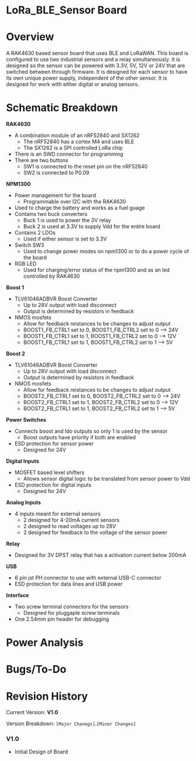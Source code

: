 # LoRa_BLE_Sensor Board

# Overview
A RAK4630 based sensor board that uses BLE and LoRaWAN. This board is configured to use two industrial sensors and a relay simultaneously. 
It is designed so the sensor can be powered with 3.3V, 5V, 12V or 24V that are switched between through firmware. It is designed for each sensor to have its own unique 
power supply, independent of the other sensor. It is designed for work with either digital or analog sensors. 

# Schematic Breakdown
**RAK4630** 
 - A combination module of an nRF52840 and SX1262
   * The nRF52840 has a cortex M4 and uses BLE
   * The SX1262 is a SPI controlled LoRa chip
 - There is an SWD connector for programming
 - There are two buttons
   * SW1 is connected to the reset pin on the nRF52840
   * SW2 is connected to P0.09

**NPM1300** 
 - Power management for the board
   * Programmable over I2C with the RAK4630
 - Used to charge the battery and works as a fuel guage
 - Contains two buck converters
   * Buck 1 is used to power the 3V relay
   * Buck 2 is used at 3.3V to supply Vdd for the entire board
 - Contains 2 LDOs
   * Used if either sensor is set to 3.3V
 - Switch SW3
   * Used to change power modes on npm1300 or to do a power cycle of the board
 - RGB LED
   * Used for charging/error status of the npm1300 and as an led controlled by RAK4630

**Boost 1** 
 - TLV61046ADBVR Boost Converter
   * Up to 28V output with load disconnect
   * Output is determined by resistors in feedback
 - NMOS mosfets
   * Allow for feedback reistances to be changes to adjust output
   * BOOST1_FB_CTRL1 set to 0, BOOST1_FB_CTRL2 set to 0 --> 24V
   * BOOST1_FB_CTRL1 set to 1, BOOST1_FB_CTRL2 set to 0 --> 12V
   * BOOST1_FB_CTRL1 set to 1, BOOST1_FB_CTRL2 set to 1 --> 5V

**Boost 2** 
 - TLV61046ADBVR Boost Converter
   * Up to 28V output with load disconnect
   * Output is determined by resistors in feedback
 - NMOS mosfets
   * Allow for feedback reistances to be changes to adjust output
   * BOOST2_FB_CTRL1 set to 0, BOOST2_FB_CTRL2 set to 0 --> 24V
   * BOOST2_FB_CTRL1 set to 1, BOOST2_FB_CTRL2 set to 0 --> 12V
   * BOOST2_FB_CTRL1 set to 1, BOOST2_FB_CTRL2 set to 1 --> 5V

**Power Switches** 
 - Connects boost and ldo outputs so only 1 is used by the sensor
   * Boost outputs have priority if both are enabled
 - ESD protection for sensor power
   * Designed for 24V
   
**Digital Inputs** 
 - MOSFET based level shifters
   * Allows sensor digital logic to be translated from sensor power to Vdd
 - ESD protection for digital inputs
   * Designed for 24V

**Analog Inputs** 
 - 4 inputs meant for external sensors
   * 2 designed for 4-20mA current sensors
   * 2 designed to read voltages up to 28V
   * 2 designed for feedback to the voltage of the sensor power

**Relay** 
 - Designed for 3V DPST relay that has a activation current below 200mA

**USB** 
 - 6 pin jst PH connector to use with external USB-C connector
 - ESD protection for data lines and USB power

**Interface** 
 - Two screw terminal connectors for the sensors
   * Designed for pluggaple screw terminals
 - One 2.54mm pin header for debugging 

# Power Analysis

# Bugs/To-Do

# Revision History
Current Version: **V1.0**

Version Breakdown: `[Major Chanegs]`.`[Minor Changes]`

### V1.0
- Initial Design of Board
